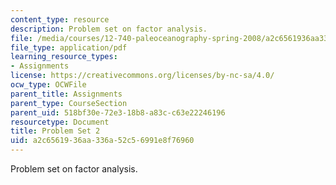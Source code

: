 ```yaml
---
content_type: resource
description: Problem set on factor analysis.
file: /media/courses/12-740-paleoceanography-spring-2008/a2c6561936aa336a52c56991e8f76960_paleo_problem2.pdf
file_type: application/pdf
learning_resource_types:
- Assignments
license: https://creativecommons.org/licenses/by-nc-sa/4.0/
ocw_type: OCWFile
parent_title: Assignments
parent_type: CourseSection
parent_uid: 518bf30e-72e3-18b8-a83c-c63e22246196
resourcetype: Document
title: Problem Set 2
uid: a2c65619-36aa-336a-52c5-6991e8f76960
---
```

Problem set on factor analysis.